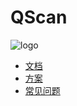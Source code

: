 # QScan
![logo](ydoc/images/dog@1x.png)

* [文档](/documents/index.md)
* [方案](/usage/index.md)
* [常见问题](/experience/index.md)